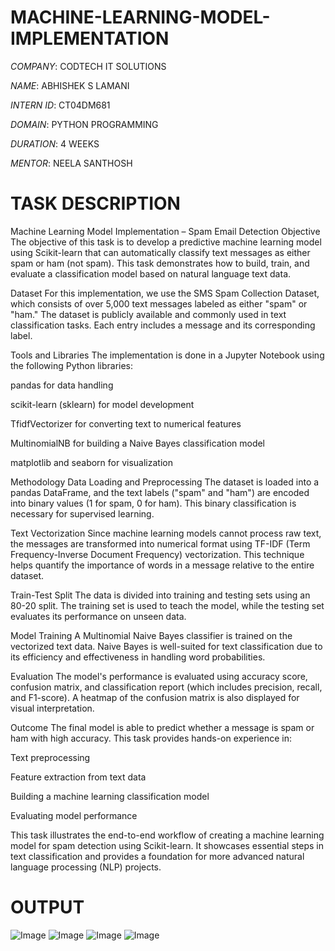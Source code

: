 # MACHINE-LEARNING-MODEL-IMPLEMENTATION

*COMPANY*: CODTECH IT SOLUTIONS

*NAME*: ABHISHEK S LAMANI

*INTERN ID*: CT04DM681

*DOMAIN*: PYTHON PROGRAMMING

*DURATION*: 4 WEEKS

*MENTOR*: NEELA SANTHOSH 

# TASK DESCRIPTION

 Machine Learning Model Implementation – Spam Email Detection
Objective
The objective of this task is to develop a predictive machine learning model using Scikit-learn that can automatically classify text messages as either spam or ham (not spam). This task demonstrates how to build, train, and evaluate a classification model based on natural language text data.

Dataset
For this implementation, we use the SMS Spam Collection Dataset, which consists of over 5,000 text messages labeled as either "spam" or "ham." The dataset is publicly available and commonly used in text classification tasks. Each entry includes a message and its corresponding label.

Tools and Libraries
The implementation is done in a Jupyter Notebook using the following Python libraries:

pandas for data handling

scikit-learn (sklearn) for model development

TfidfVectorizer for converting text to numerical features

MultinomialNB for building a Naive Bayes classification model

matplotlib and seaborn for visualization

Methodology
Data Loading and Preprocessing
The dataset is loaded into a pandas DataFrame, and the text labels ("spam" and "ham") are encoded into binary values (1 for spam, 0 for ham). This binary classification is necessary for supervised learning.

Text Vectorization
Since machine learning models cannot process raw text, the messages are transformed into numerical format using TF-IDF (Term Frequency-Inverse Document Frequency) vectorization. This technique helps quantify the importance of words in a message relative to the entire dataset.

Train-Test Split
The data is divided into training and testing sets using an 80-20 split. The training set is used to teach the model, while the testing set evaluates its performance on unseen data.

Model Training
A Multinomial Naive Bayes classifier is trained on the vectorized text data. Naive Bayes is well-suited for text classification due to its efficiency and effectiveness in handling word probabilities.

Evaluation
The model's performance is evaluated using accuracy score, confusion matrix, and classification report (which includes precision, recall, and F1-score). A heatmap of the confusion matrix is also displayed for visual interpretation.

Outcome
The final model is able to predict whether a message is spam or ham with high accuracy. This task provides hands-on experience in:

Text preprocessing

Feature extraction from text data

Building a machine learning classification model

Evaluating model performance

This task illustrates the end-to-end workflow of creating a machine learning model for spam detection using Scikit-learn. It showcases essential steps in text classification and provides a foundation for more advanced natural language processing (NLP) projects.

# OUTPUT

![Image](https://github.com/user-attachments/assets/e0fe8f06-df9f-44ca-a5b7-3e0a854b5037)
![Image](https://github.com/user-attachments/assets/bfa44549-8987-4afc-9e02-5c89f81d6047)
![Image](https://github.com/user-attachments/assets/58091fd2-e7a6-4249-9eba-880c6b83c04e)
![Image](https://github.com/user-attachments/assets/06a9fabc-b7a2-4c34-b0ec-136c8de7a564)

